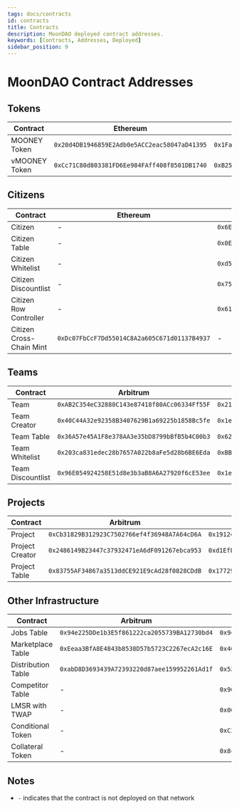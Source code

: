 ```yaml
---
tags: docs/contracts
id: contracts
title: Contracts
description: MoonDAO deployed contract addresses.
keywords: [Contracts, Addresses, Deployed]
sidebar_position: 9
---
```

# MoonDAO Contract Addresses

## Tokens

| Contract | Ethereum | Arbitrum | Base | Polygon | Sepolia |
| -------- | -------- | -------- | ---- | ------- | ------- |
| MOONEY Token | `0x20d4DB1946859E2Adb0e5ACC2eac58047aD41395` | `0x1Fa56414549BdccBB09916f61f0A5827f779a85c` | `0x6585a54A98fADA893904EB8A9E9CDFb927bddf39` | 0x74ac7664abb1c8fa152d41bb60e311a663a41c7e | `0x85A3C597F43B0cCE657793Cf31b05DF6969FBD2C` |
| vMOONEY Token | `0xCc71C80d803381FD6Ee984FAff408f8501DB1740` | `0xB255c74F8576f18357cE6184DA033c6d93C71899` | `0x7f8f1B45c3FD6Be4F467520Fc1Cf030d5CaBAcF5` | 0xe2d1BFef0A642B717d294711356b468ccE68BEa6 | `0xA4F6A4B135b9AF7909442A7a3bF7797b61e609b1` |

## Citizens

| Contract | Ethereum | Arbitrum | Base | Sepolia | Arbitrum Sepolia |
| -------- | -------- | -------- | ---- | ------- | ---------------- |
| Citizen | - | `0x6E464F19e0fEF3DB0f3eF9FD3DA91A297DbFE002` | - | `0x48A0E8B6A86a05aeA3C544B7A9916F6FaFb88d8a` | `0x853d6B4BA61115810330c7837FDD24D61CBab855` |
| Citizen Table | - | `0x0Eb1dF01b34cEDAFB3148f07D013793b557470d1` | - | `0xbddE39D8b7098c9Dfb86b1fA91f7746f3Ff4dAcC` | `0xfF3F124D91D6eD6A47e1066473a78AaEde4c2fbe` |
| Citizen Whitelist | - | `0xd594DBF360D666c94615Fb186AF3cB1018Be1616` | - | `0x63A4EBd450e4A291b73f18D08ac755a009d5Bb56` | `0x0c7dfCC2B97fAAFD852cEaf62B0CD02BdEa4774A` |
| Citizen Discountlist | - | `0x755D48e6C3744B723bd0326C57F99A92a3Ca3287` | - | `0x4d6CE01C1ebae5771D8411474fEf69af2d4CdfFa` | `0xef813421ea5e6bc8d8Ad09E08912149C4b115EcB` |
| Citizen Row Controller | - | `0x614a00807b1e589E17b5dD2F805906e529Ae686e` | - | `0x80620708C104633Ca9Ae6cbCb0768F66d9b13E25` | `0x18A0f907575b0387CcFEaa40e694FF1E83Fe5F18` |
| Citizen Cross-Chain Mint | `0xDc07FbCcF7Dd55014C8A2a605C671d01137B4937` | - | `0xe5709Bc44427DCEF81fF2F718DFc6A032fD23bbF` | - | `0xF4f865fA947376f47C74ffD05dd59763c0824bAD` |

## Teams

| Contract | Arbitrum | Sepolia |
| -------- | -------- | ------- |
| Team | `0xAB2C354eC32880C143e87418f80ACc06334Ff55F` | `0x21d2C4bEBd1AEb830277F8548Ae30F505551f961` |
| Team Creator | `0x40C44A32e92358B3407629B1a69225b1858Bc5fe` | `0x1eafC528435e49Af2b3E970A12Ab2Dddb929bAc1` |
| Team Table | `0x36A57e45A1F8e378AA3e35bD8799bBfB5b4C00b3` | `0x6227dBa1e0AbBf6bdc5855327D2293012b91cfeB` |
| Team Whitelist | `0x203ca831edec28b7657A022b8aFe5d28b6BE6Eda` | `0xBB22b6bfb410e62BC103CA6cAcc342bEe42117aA` |
| Team Discountlist | `0x96E054924258E51d8e3b3aB8A6A27920f6cE53ee` | `0x1e638C6120d7eF07e0978b68e22CD80bf5E70986` |

## Projects

| Contract | Arbitrum | Sepolia | Arbitrum Sepolia |
| -------- | -------- | ------- | ---------------- |
| Project | `0xCb31829B312923C7502766ef4f36948A7A64cD6A` | `0x19124F594c3BbCb82078b157e526B278C8E9EfFc` | `0xDC35Dc4F7610678B0389157522734b79ea464101` |
| Project Creator | `0x2486149B23447c37932471eA6dF091267ebca953` | `0xd1EfE13758b73F2Db9Ed19921eB756fbe4C26E2D` | `0xde26EcE3C1Ec58057348e3a7B28359c8cDfae56A` |
| Project Table | `0x83755AF34867a3513ddCE921E9cAd28f0828CDdB` | `0x17729AFF287d9873F5610c029A5Db814e428e97a` | `0x51a5cA8966cA71ac0A0D58DbeF2ec6a932e1490E` |

## Other Infrastructure

| Contract | Arbitrum | Sepolia | Arbitrum Sepolia |
| -------- | -------- | ------- | ---------------- |
| Jobs Table | `0x94e225DDe1b3E5f861222ca2055739BA12730bd4` | `0x948a3c9057780002286f7e3Dd22699d13b4Ff76d` | `0x97F9F6DC65b57af7E0B0CB32E5E3153af14E3332` |
| Marketplace Table | `0xEeaa3BfA8E4843b8538D57b5723C2267ecA2c16E` | `0x46025c3b96B01d551274Ba7AdC6057FD15E0923b` | `0xE632A675C305F0aF36b1514e924BE99DC1AB9884` |
| Distribution Table | `0xabD8D3693439A72393220d87aee159952261Ad1f` | `0x5217A95F335cd026c877Eb5C1B0Ae6C82945178D` | `0x9f0496702Df4889C17b7c6Ef88c74ee0dF14998e` |
| Competitor Table | - | `0x9057Fff69e8b016a214C4f894430F71dad50b42c` | `0x18200Aec1FE277bbA7cA3cBfecF822F099807fFd` |
| LMSR with TWAP | - | `0x0087fCc0aF33B00a9AF2f98Eb6788Ffb72bC1C51` | `0xbd10F66098e123Aa036f7cb1E747e76bbe849eBe` |
| Conditional Token | - | `0xC3B0a34fb9a1c5F9464D7249BF564117e1fe6dE8` | `0xa0B1b14515C26acb193cb45Be5508A8A46109a27` |
| Collateral Token | - | `0x8cfF28F922AeEe80d3a0663e735681469F7374c6` | `0xA441f20115c868dc66bC1977E1c17D4B9A0189c7` |

## Notes

* `-` indicates that the contract is not deployed on that network